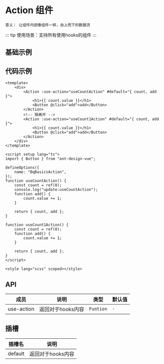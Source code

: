 <!--
 * @Author: jack.hai
 * @Date: 2024-09-20 09:19:39
 * @LastEditTime: 2024-09-23 10:55:37
 * @Description:
-->

# Action 组件

`意义： 让组件内部像组件一样，自上而下的数据流`

::: tip
使用场景：支持所有使用hooks的组件
:::

## 基础示例

<BqBasicsAction />

## 代码示例

```vue
<template>
    <div>
        <Action :use-action="useCountAction" #default="{ count, add }">
            <h1>{{ count.value }}</h1>
            <Button @click="add">add</Button>
        </Action>
        <!-- 隔离开 -->
        <Action :use-action="useCount1Action" #default="{ count, add }">
            <h1>{{ count.value }}</h1>
            <Button @click="add">add</Button>
        </Action>
    </div>
</template>

<script setup lang="ts">
import { Button } from "ant-design-vue";

defineOptions({
    name: "BqBasicsAction",
});
function useCountAction() {
    const count = ref(0);
    console.log("update:useCountAction");
    function add() {
        count.value += 1;
    }

    return { count, add };
}

function useCount1Action() {
    const count = ref(0);
    function add() {
        count.value += 1;
    }

    return { count, add };
}
</script>

<style lang="scss" scoped></style>
```

## API

| 成员       | 说明              | 类型      | 默认值 |
| ---------- | ----------------- | --------- | ------ |
| use-action | 返回对于hooks内容 | `Funtion` | `-`    |

## 插槽

| 插槽名  | 说明              |
| ------- | ----------------- |
| default | 返回对于hooks内容 |
